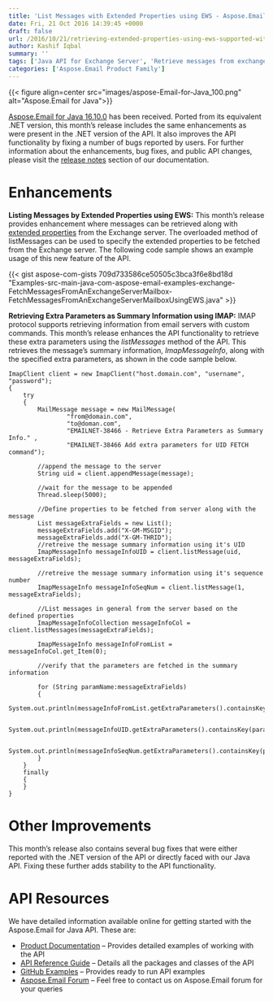 ```yaml
---
title: 'List Messages with Extended Properties using EWS - Aspose.Email for Java 16.10.0'
date: Fri, 21 Oct 2016 14:39:45 +0000
draft: false
url: /2016/10/21/retrieving-extended-properties-using-ews-supported-with-aspose.email-for-java-16.10.0/
author: Kashif Iqbal
summary: ''
tags: ['Java API for Exchange Server', 'Retrieve messages from exchange server in Java']
categories: ['Aspose.Email Product Family']
---
```




{{< figure align=center src="images/aspose-Email-for-Java_100.png" alt="Aspose.Email for Java">}}


[Aspose.Email for Java 16.10.0][1] has been received. Ported from its equivalent .NET version, this month’s release includes the same enhancements as were present in the .NET version of the API. It also improves the API functionality by fixing a number of bugs reported by users. For further information about the enhancements, bug fixes, and public API changes, please visit the [release notes][2] section of our documentation.

# Enhancements

**Listing Messages by Extended Properties using EWS:** This month’s release provides enhancement where messages can be retrieved along with [extended properties][3] from the Exchange server. The overloaded method of listMessages can be used to specify the extended properties to be fetched from the Exchange server. The following code sample shows an example usage of this new feature of the API.

{{< gist aspose-com-gists 709d733586ce50505c3bca3f6e8bd18d "Examples-src-main-java-com-aspose-email-examples-exchange-FetchMessagesFromAnExchangeServerMailbox-FetchMessagesFromAnExchangeServerMailboxUsingEWS.java" >}}

**Retrieving Extra Parameters as Summary Information using IMAP:** IMAP protocol supports retrieving information from email servers with custom commands. This month’s release enhances the API functionality to retrieve these extra parameters using the _listMessages_ method of the API. This retrieves the message’s summary information, _ImapMessageInfo_, along with the specified extra parameters, as shown in the code sample below.

```
ImapClient client = new ImapClient("host.domain.com", "username", "password");
{
    try
    {
        MailMessage message = new MailMessage(
                "from@domain.com",
                "to@doman.com",
                "EMAILNET-38466 - Retrieve Extra Parameters as Summary Info." ,
                "EMAILNET-38466 Add extra parameters for UID FETCH command");

        //append the message to the server
        String uid = client.appendMessage(message);

        //wait for the message to be appended
        Thread.sleep(5000);

        //Define properties to be fetched from server along with the message
        List messageExtraFields = new List();
        messageExtraFields.add("X-GM-MSGID");
        messageExtraFields.add("X-GM-THRID");
        //retreive the message summary information using it's UID
        ImapMessageInfo messageInfoUID = client.listMessage(uid, messageExtraFields);

        //retreive the message summary information using it's sequence number
        ImapMessageInfo messageInfoSeqNum = client.listMessage(1, messageExtraFields);

        //List messages in general from the server based on the defined properties
        ImapMessageInfoCollection messageInfoCol = client.listMessages(messageExtraFields);

        ImapMessageInfo messageInfoFromList = messageInfoCol.get_Item(0);

        //verify that the parameters are fetched in the summary information

        for (String paramName:messageExtraFields)
        {
            System.out.println(messageInfoFromList.getExtraParameters().containsKey(paramName));

            System.out.println(messageInfoUID.getExtraParameters().containsKey(paramName));

            System.out.println(messageInfoSeqNum.getExtraParameters().containsKey(paramName));
        }
    }
    finally
    {
    }
} 
```

# Other Improvements

This month’s release also contains several bug fixes that were either reported with the .NET version of the API or directly faced with our Java API. Fixing these further adds stability to the API functionality.

# API Resources

We have detailed information available online for getting started with the Aspose.Email for Java API. These are:

*   [Product Documentation][4] – Provides detailed examples of working with the API
*   [API Reference Guide][5] – Details all the packages and classes of the API
*   [GitHub Examples][6] – Provides ready to run API examples
*   [Aspose.Email Forum][7] – Feel free to contact us on Aspose.Email forum for your queries




[1]: http://www.aspose.com/downloads/email/java
[2]: https://docs.aspose.com/display/emailjava/Aspose.Email+for+Java+16.10.0+Release+Notes
[3]: https://docs.aspose.com/display/emailjava/Fetch+Messages+from+an+Exchange+Server+Mailbox
[4]: http://docs.aspose.com/display/EmailJava/Home
[5]: https://apireference.aspose.com/java/email
[6]: https://github.com/aspose-email/Aspose.Email-for-Java
[7]: http://forum.aspose.com




